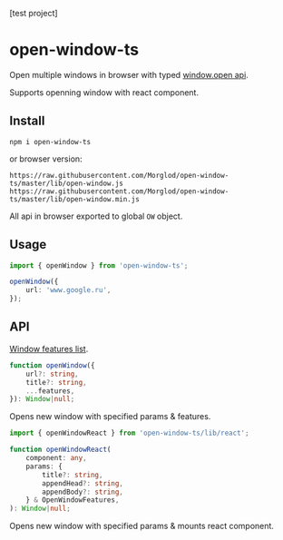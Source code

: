 [test project]

# open-window-ts

Open multiple windows in browser with typed [window.open api](https://developer.mozilla.org/en-US/docs/Web/API/Window/open).

Supports openning window with react component.

## Install

`npm i open-window-ts`

or browser version:

`https://raw.githubusercontent.com/Morglod/open-window-ts/master/lib/open-window.js`  
`https://raw.githubusercontent.com/Morglod/open-window-ts/master/lib/open-window.min.js`

All api in browser exported to global `OW` object.

## Usage

```ts
import { openWindow } from 'open-window-ts';

openWindow({
    url: 'www.google.ru',
});
```

<!--

<details>
<summary>
Example with FigmaApi OAuth
</summary>

```ts
import { openWindow } from 'open-window-ts';
import * as Figma from 'figma-api';
import { Result, ResultErr } from 'go-result-js';

async function figmaAuth(
    clientId: string,
    clientSecret: string,
    authState: string = Math.random().toString(16),
): Promise<Result<string>> {
    const authLink = Figma.oAuthLink(
        clientId,
        '/#/auth',
        'file_read',
        authState,
        'code',
    );

    const wnd = openWindow({
        url: authLink,
        title: 'Figma auth',
    });

    if (!wnd) return ResultErr(new Error('failed openWindow'));

    return ResultA((resolve, reject) => {
        wnd.addEventListener('hashchange', async () => {
            if (wnd.location.hash.startsWith('#/auth')) {
                const { code } = window.location.hash.substr(window.location.hash.indexOf('?') + 1)
                    .split('&')
                    .reduce((s, x) => {
                        const [ a, b ] = x.split('=');
                        return Object.assign(s, { [a]: b });
                    }, {}) as any;
                
                const [ tokenErr, tokenRes ] = await Figma.oAuthToken(
                    clientId,
                    clientSecret,
                    '/#/auth',
                    code,
                    'authorization_code'
                );

                if (tokenErr || !tokenRes) reject(tokenErr);
                else resolve(tokenRes.access_token);

                wnd.close();
            }
        });
    });
}
```

</details>

-->

## API

[Window features list](https://developer.mozilla.org/en-US/docs/Web/API/Window/open#Window_features).

```ts
function openWindow({
    url?: string,
    title?: string,
    ...features,
}): Window|null;
```

Opens new window with specified params & features.

```ts
import { openWindowReact } from 'open-window-ts/lib/react';

function openWindowReact(
    component: any,
    params: {
        title?: string,
        appendHead?: string,
        appendBody?: string,
    } & OpenWindowFeatures,
): Window|null;
```

Opens new window with specified params & mounts react component.